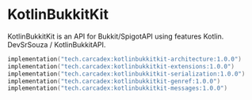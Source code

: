 # KotlinBukkitKit
KotlinBukkitKit is an API for Bukkit/SpigotAPI using features Kotlin. DevSrSouza / KotlinBukkitAPI.


```kotlin
implementation("tech.carcadex:kotlinbukkitkit-architecture:1.0.0")
implementation("tech.carcadex:kotlinbukkitkit-extensions:1.0.0")
implementation("tech.carcadex:kotlinbukkitkit-serialization:1.0.0")
implementation("tech.carcadex:kotlinbukkitkit-genref:1.0.0")
implementation("tech.carcadex:kotlinbukkitkit-messages:1.0.0")
```